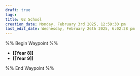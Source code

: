 ```yaml
---
draft: true
tags: 
title: 02 School
creation_date: Monday, February 3rd 2025, 12:59:30 pm
last_edit_date: Wednesday, February 26th 2025, 6:02:28 pm
---
```


%% Begin Waypoint %%
- **[[Year 8]]**
- **[[Year 9]]**

%% End Waypoint %%
